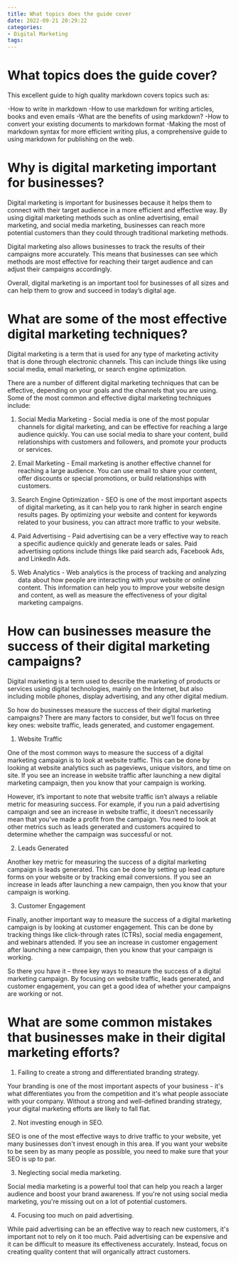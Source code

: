 ```yaml
---
title: What topics does the guide cover
date: 2022-09-21 20:29:22
categories:
- Digital Marketing
tags:
---
```



#  What topics does the guide cover?

This excellent guide to high quality markdown covers topics such as:

-How to write in markdown
-How to use markdown for writing articles, books and even emails
-What are the benefits of using markdown?
-How to convert your existing documents to markdown format
-Making the most of markdown syntax for more efficient writing
plus, a comprehensive guide to using markdown for publishing on the web.

#  Why is digital marketing important for businesses?

Digital marketing is important for businesses because it helps them to connect with their target audience in a more efficient and effective way. By using digital marketing methods such as online advertising, email marketing, and social media marketing, businesses can reach more potential customers than they could through traditional marketing methods.

Digital marketing also allows businesses to track the results of their campaigns more accurately. This means that businesses can see which methods are most effective for reaching their target audience and can adjust their campaigns accordingly.

Overall, digital marketing is an important tool for businesses of all sizes and can help them to grow and succeed in today’s digital age.

#  What are some of the most effective digital marketing techniques?

Digital marketing is a term that is used for any type of marketing activity that is done through electronic channels. This can include things like using social media, email marketing, or search engine optimization.

There are a number of different digital marketing techniques that can be effective, depending on your goals and the channels that you are using. Some of the most common and effective digital marketing techniques include:

1. Social Media Marketing - Social media is one of the most popular channels for digital marketing, and can be effective for reaching a large audience quickly. You can use social media to share your content, build relationships with customers and followers, and promote your products or services.

2. Email Marketing - Email marketing is another effective channel for reaching a large audience. You can use email to share your content, offer discounts or special promotions, or build relationships with customers.

3. Search Engine Optimization - SEO is one of the most important aspects of digital marketing, as it can help you to rank higher in search engine results pages. By optimizing your website and content for keywords related to your business, you can attract more traffic to your website.

4. Paid Advertising - Paid advertising can be a very effective way to reach a specific audience quickly and generate leads or sales. Paid advertising options include things like paid search ads, Facebook Ads, and LinkedIn Ads.

5. Web Analytics - Web analytics is the process of tracking and analyzing data about how people are interacting with your website or online content. This information can help you to improve your website design and content, as well as measure the effectiveness of your digital marketing campaigns.

#  How can businesses measure the success of their digital marketing campaigns?

Digital marketing is a term used to describe the marketing of products or services using digital technologies, mainly on the Internet, but also including mobile phones, display advertising, and any other digital medium.

So how do businesses measure the success of their digital marketing campaigns? There are many factors to consider, but we’ll focus on three key ones: website traffic, leads generated, and customer engagement.

1. Website Traffic

One of the most common ways to measure the success of a digital marketing campaign is to look at website traffic. This can be done by looking at website analytics such as pageviews, unique visitors, and time on site. If you see an increase in website traffic after launching a new digital marketing campaign, then you know that your campaign is working.

However, it’s important to note that website traffic isn’t always a reliable metric for measuring success. For example, if you run a paid advertising campaign and see an increase in website traffic, it doesn’t necessarily mean that you’ve made a profit from the campaign. You need to look at other metrics such as leads generated and customers acquired to determine whether the campaign was successful or not.

2. Leads Generated

Another key metric for measuring the success of a digital marketing campaign is leads generated. This can be done by setting up lead capture forms on your website or by tracking email conversions. If you see an increase in leads after launching a new campaign, then you know that your campaign is working.

3. Customer Engagement

Finally, another important way to measure the success of a digital marketing campaign is by looking at customer engagement. This can be done by tracking things like click-through rates (CTRs), social media engagement, and webinars attended. If you see an increase in customer engagement after launching a new campaign, then you know that your campaign is working.

So there you have it – three key ways to measure the success of a digital marketing campaign. By focusing on website traffic, leads generated, and customer engagement, you can get a good idea of whether your campaigns are working or not.

#  What are some common mistakes that businesses make in their digital marketing efforts?

1. Failing to create a strong and differentiated branding strategy.

Your branding is one of the most important aspects of your business - it's what differentiates you from the competition and it's what people associate with your company. Without a strong and well-defined branding strategy, your digital marketing efforts are likely to fall flat.

2. Not investing enough in SEO.

SEO is one of the most effective ways to drive traffic to your website, yet many businesses don't invest enough in this area. If you want your website to be seen by as many people as possible, you need to make sure that your SEO is up to par.

3. Neglecting social media marketing.

Social media marketing is a powerful tool that can help you reach a larger audience and boost your brand awareness. If you're not using social media marketing, you're missing out on a lot of potential customers.

4. Focusing too much on paid advertising.

While paid advertising can be an effective way to reach new customers, it's important not to rely on it too much. Paid advertising can be expensive and it can be difficult to measure its effectiveness accurately. Instead, focus on creating quality content that will organically attract customers.